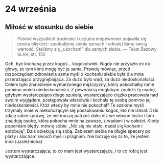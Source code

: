 
# 24 września

## Miłość w stosunku do siebie

> Pośród wszystkich trudności i uczucia niepewności pojawiła się prosta bliskość: spotkaliśmy siebie samych i odnaleźliśmy swoją wartość. Staliśmy się „ukochani" dla samych siebie. — Tekst Bazowy SLAA, str. 150

Och, być kochaną przez kogoś... kogokolwiek. Nigdy nie przyszło mi do głowy, że tym kimś mogę być ja sama. Prawdę mówiąc, przed rozpoczęciem zdrowienia sama myśl o kochaniu siebie była dla mnie przerażająco przygnębiająca. Za dużo było wad, za dużo niedoskonałości. Celem było znalezienie wymarzonego mężczyzny, który pokochałby mnie pomimo moich niedoskonałości. Z pewnością mogłabym znaleźć tę osobę, gdybym wystarczająco długo szukała, wystarczająco ciężko pracowała nad swoim wyglądem, postępowała właściwie i kochała tę osobę pomimo jej niedoskonałości. Któż wtedy by mnie nie pokochał? Te szalone myśli trzymały mnie w niekończącym się poszukiwaniu kogoś, kto nie istniał. Dziś zdaję sobie sprawę, że nie muszę patrzeć dalej niż we własne lustro i tam znajduję osobę, która pokocha mnie na zawsze, z wadami i w całości. Kiedy popełniam błędy, mówię sobie: „Nic się nie stało, nadal cię kocham i aprobuję". Dziś opiekuję się sobą. Zabieram siebie na długie spacery po plaży i słucham swoich myśli i pragnień. Nie biczuję się za to, że jestem inna (uzależniona).

Jestem wystarczająca, to co mam jest wystarczające, i to co robię jest wystarczające.
